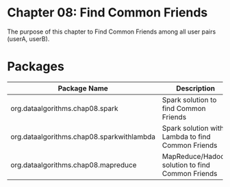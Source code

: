 Chapter 08: Find Common Friends
===============================
The purpose of this chapter to Find Common Friends among all user pairs (userA, userB).


Packages
========

Package Name                              | Description                                       |
----------------------------------------- | ------------------------------------------------- | 
org.dataalgorithms.chap08.spark           | Spark solution to find Common Friends             | 
org.dataalgorithms.chap08.sparkwithlambda | Spark solution with Lambda to find Common Friends | 
org.dataalgorithms.chap08.mapreduce       | MapReduce/Hadoop solution to find Common Friends  | 

